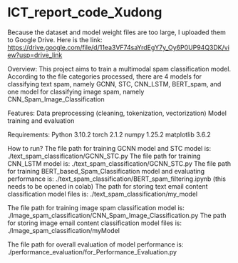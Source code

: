 # ICT_report_code_Xudong
Because the dataset and model weight files are too large, I uploaded them to Google Drive. Here is the link:
https://drive.google.com/file/d/11ea3VF74saYrdEgY7y_Oy6P0UP94Q3DK/view?usp=drive_link



Overview:
This project aims to train a multimodal spam classification model. According to the file categories processed, there are 4 models for classifying text spam, namely GCNN, STC, CNN_LSTM, BERT_spam, and one model for classifying image spam, namely CNN_Spam_Image_Classification
 
Features:
Data preprocessing (cleaning, tokenization, vectorization)
Model training and evaluation


Requirements:
Python 3.10.2
torch  2.1.2
numpy 1.25.2
matplotlib 3.6.2


How to run?
The file path for training GCNN model and STC model is: ./text_spam_classification/GCNN_STC.py
The file path for training CNN_LSTM model is: ./text_spam_classification/GCNN_STC.py
The file path for training BERT_based_Spam_Classification model and evaluating performance is: ./text_spam_classification/BERT_spam_filtering.ipynb (this needs to be opened in colab)
The path for storing text email content classification model files is: ./text_spam_classification/my_model

The file path for training image spam classification model is: ./Image_spam_classification/CNN_Spam_Image_Classification.py
The path for storing image email content classification model files is: ./Image_spam_classification/myModel

The file path for overall evaluation of model performance is: ./performance_evaluation/for_Performance_Evaluation.py



